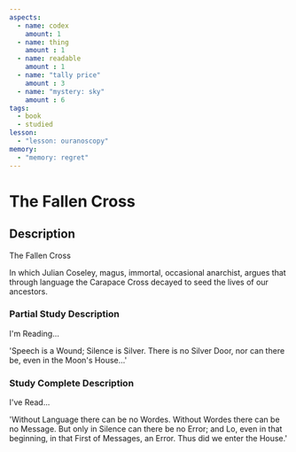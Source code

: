 ```yaml
---
aspects: 
  - name: codex
    amount: 1
  - name: thing
    amount : 1
  - name: readable
    amount : 1
  - name: "tally price"
    amount : 3
  - name: "mystery: sky"
    amount : 6
tags:
  - book
  - studied
lesson:
  - "lesson: ouranoscopy"
memory:
  - "memory: regret"
---
```


# The Fallen Cross

## Description
The Fallen Cross

In which Julian Coseley, magus, immortal, occasional anarchist, argues that through language the Carapace Cross decayed to seed the lives of our ancestors.
### Partial Study Description
I'm Reading...

'Speech is a Wound; Silence is Silver. There is no Silver Door, nor can there be, even in the Moon's House…'
### Study Complete Description
I've Read...

'Without Language there can be no Wordes. Without Wordes there can be no Message. But only in Silence can there be no Error; and Lo, even in that beginning, in that First of Messages, an Error. Thus did we enter the House.'